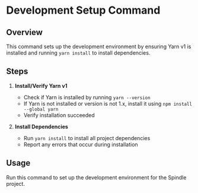 # Development Setup Command

## Overview

This command sets up the development environment by ensuring Yarn v1 is installed and running `yarn install` to install dependencies.

## Steps

1. **Install/Verify Yarn v1**
   - Check if Yarn is installed by running `yarn --version`
   - If Yarn is not installed or version is not 1.x, install it using `npm install --global yarn`
   - Verify installation succeeded

2. **Install Dependencies**
   - Run `yarn install` to install all project dependencies
   - Report any errors that occur during installation

## Usage

Run this command to set up the development environment for the Spindle project.
